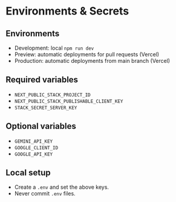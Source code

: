 # Environments & Secrets

## Environments

- Development: local `npm run dev`
- Preview: automatic deployments for pull requests (Vercel)
- Production: automatic deployments from main branch (Vercel)

## Required variables

- `NEXT_PUBLIC_STACK_PROJECT_ID`
- `NEXT_PUBLIC_STACK_PUBLISHABLE_CLIENT_KEY`
- `STACK_SECRET_SERVER_KEY`

## Optional variables

- `GEMINI_API_KEY`
- `GOOGLE_CLIENT_ID`
- `GOOGLE_API_KEY`

## Local setup

- Create a `.env` and set the above keys.
- Never commit `.env` files.
